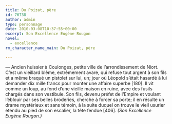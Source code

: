 ```yaml
---
title: Du Poizat, père
id: 76738
author: admin
type: personnage
date: 2010-03-08T10:37:55+00:00
excerpt: Son Excellence Eugène Rougon
novel:
  - excellence
rm_character_name_main: Du Poizat, père

---
```

— Ancien huissier à Coulonges, petite ville de l&rsquo;arrondissement de Niort. C&rsquo;est un vieillard blême, extrêmement avare, qui refuse tout argent à son fils et a même braqué un pistolet sur lui, un; jour où Léopold s&rsquo;était hasardé à lui demander dix mille francs pour monter une affaire superbe [180]. Il vit comme un loup, au fond d&rsquo;une vieille maison en ruine, avec des fusils chargés dans son vestibule. Son fils, devenu préfet de l&rsquo;Empire et voulant l&rsquo;éblouir par ses belles broderies, cherche à forcer sa porte; il en résulte un drame mystérieux et sans témoin, à la suite duquel on trouve le vieil usurier étendu au pied de son escalier, la tête fendue [406]. _(Son Excellence Eugène Rougon.)_